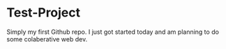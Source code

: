 Test-Project
============

Simply my first Github repo.
I just got started today and am planning to do some colaberative web dev.
